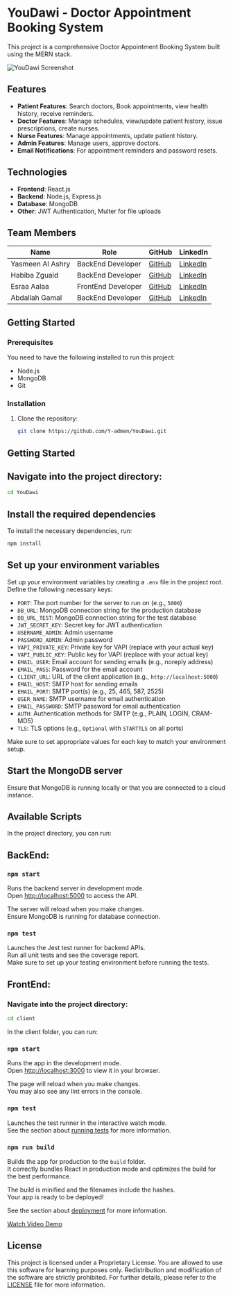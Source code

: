 # YouDawi - Doctor Appointment Booking System

This project is a comprehensive Doctor Appointment Booking System built using the MERN stack.

![YouDawi Screenshot](#)

## Features

- **Patient Features**: Search doctors, Book appointments, view health history, receive reminders.
- **Doctor Features**: Manage schedules, view/update patient history, issue prescriptions, create nurses.
- **Nurse Features**: Manage appointments, update patient history.
- **Admin Features**: Manage users, approve doctors.
- **Email Notifications**: For appointment reminders and password resets.

## Technologies

- **Frontend**: React.js
- **Backend**: Node.js, Express.js
- **Database**: MongoDB
- **Other**: JWT Authentication, Multer for file uploads

## Team Members

| Name              | Role               | GitHub                                      | LinkedIn                                  |
|-------------------|--------------------|---------------------------------------------|-------------------------------------------|
| Yasmeen Al Ashry   | BackEnd Developer  | [GitHub](https://github.com/Y-admen)  | [LinkedIn](#) |
| Habiba Zguaid      | BackEnd Developer  | [GitHub](https://github.com/zguaidh)  | [LinkedIn](https://www.linkedin.com/in/habibazguaid/) |
| Esraa Aalaa        | FrontEnd Developer | [GitHub](https://github.com/489Esraa)    | [LinkedIn](#) |
| Abdallah Gamal     | BackEnd Developer  | [GitHub](https://github.com/abdallahgamal110a) | [LinkedIn](#) |

## Getting Started

### Prerequisites

You need to have the following installed to run this project:

- Node.js
- MongoDB
- Git

### Installation

1. Clone the repository:

   ```bash
   git clone https://github.com/Y-admen/YouDawi.git

## Getting Started

## Navigate into the project directory:

```bash
cd YouDawi
```

## Install the required dependencies

To install the necessary dependencies, run:

```bash
npm install
```

## Set up your environment variables

Set up your environment variables by creating a `.env` file in the project root. Define the following necessary keys:

- `PORT`: The port number for the server to run on (e.g., `5000`)
- `DB_URL`: MongoDB connection string for the production database
- `DB_URL_TEST`: MongoDB connection string for the test database
- `JWT_SECRET_KEY`: Secret key for JWT authentication
- `USERNAME_ADMIN`: Admin username
- `PASSWORD_ADMIN`: Admin password
- `VAPI_PRIVATE_KEY`: Private key for VAPI (replace with your actual key)
- `VAPI_PUBLIC_KEY`: Public key for VAPI (replace with your actual key)
- `EMAIL_USER`: Email account for sending emails (e.g., noreply address)
- `EMAIL_PASS`: Password for the email account
- `CLIENT_URL`: URL of the client application (e.g., `http://localhost:5000`)
- `EMAIL_HOST`: SMTP host for sending emails
- `EMAIL_PORT`: SMTP port(s) (e.g., 25, 465, 587, 2525)
- `USER_NAME`: SMTP username for email authentication
- `EMAIL_PASSWORD`: SMTP password for email authentication
- `AUTH`: Authentication methods for SMTP (e.g., PLAIN, LOGIN, CRAM-MD5)
- `TLS`: TLS options (e.g., `Optional` with `STARTTLS` on all ports)

Make sure to set appropriate values for each key to match your environment setup.

## Start the MongoDB server

Ensure that MongoDB is running locally or that you are connected to a cloud instance.

## Available Scripts

In the project directory, you can run:

## BackEnd:

### `npm start`

Runs the backend server in development mode.  
Open [http://localhost:5000](http://localhost:5000) to access the API.

The server will reload when you make changes.  
Ensure MongoDB is running for database connection.

### `npm test`

Launches the Jest test runner for backend APIs.  
Run all unit tests and see the coverage report.  
Make sure to set up your testing environment before running the tests.

## FrontEnd:

### Navigate into the project directory:

```bash
cd client
```

In the client folder, you can run:

### `npm start`

Runs the app in the development mode.\
Open [http://localhost:3000](http://localhost:3000) to view it in your browser.

The page will reload when you make changes.\
You may also see any lint errors in the console.

### `npm test`

Launches the test runner in the interactive watch mode.\
See the section about [running tests](https://facebook.github.io/create-react-app/docs/running-tests) for more information.

### `npm run build`

Builds the app for production to the `build` folder.\
It correctly bundles React in production mode and optimizes the build for the best performance.

The build is minified and the filenames include the hashes.\
Your app is ready to be deployed!

See the section about [deployment](https://facebook.github.io/create-react-app/docs/deployment) for more information.

[Watch Video Demo](https://drive.google.com/file/d/1_q9Dph-_AluRDeE522Z_mCsYXDq4fpyf/view)

## License

This project is licensed under a Proprietary License. You are allowed to use this software for learning purposes only. Redistribution and modification of the software are strictly prohibited. For further details, please refer to the [LICENSE](./LICENSE) file for more information.


